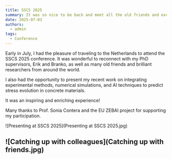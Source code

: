 ```yaml
---
title: SSCS 2025 
summary: It was so nice to be back and meet all the old friends and excellent researchers. 
date: 2025-07-03
authors:
  - admin
tags:
  - Conference
---
```


Early in July, I had the pleasure of traveling to the Netherlands to attend the SSCS 2025 conference. It was wonderful to reconnect with my PhD supervisors, Erik and Branko, as well as many old friends and brilliant researchers from around the world.

I also had the opportunity to present my recent work on integrating experimental methods, numerical simulations, and AI techniques to predict stress evolution in concrete materials.

It was an inspiring and enriching experience!  

Many thanks to Prof. Sonia Contera and the EU ZEBAI project for supporting my participation.

![Presenting at SSCS 2025](Presenting at SSCS 2025.jpg)

![Catching up with colleagues](Catching up with friends.jpg)
---
